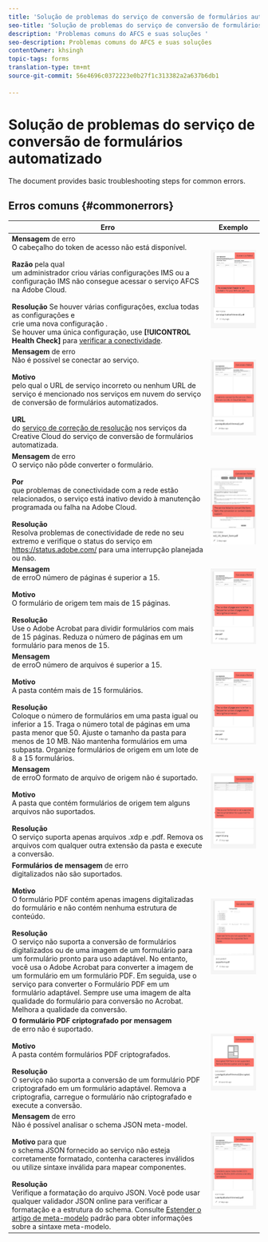 ```yaml
---
title: 'Solução de problemas do serviço de conversão de formulários automatizado '
seo-title: 'Solução de problemas do serviço de conversão de formulários automatizado (AFCS) '
description: 'Problemas comuns do AFCS e suas soluções '
seo-description: Problemas comuns do AFCS e suas soluções
contentOwner: khsingh
topic-tags: forms
translation-type: tm+mt
source-git-commit: 56e4696c0372223e0b27f1c313382a2a637b6db1

---
```



# Solução de problemas do serviço de conversão de formulários automatizado


<!--The article provides information on installation, configuration and administration issues that may arise in an Automated Forms Conversion Service production environment. --> The document  provides basic troubleshooting steps for common errors.

## Erros comuns {#commonerrors}

<!--
|Error|Example|
|--- |--- |
|**Error Message** <br> The access token header is not available. <br><br>**Reason** <br> An administrator has created multiple IMS configurations or IMS configuration is not able to reach AFCS service on Adobe Cloud. <br><br>**Resolution** <br> If there are multiple configurations, delete all the configurations and [create a new configuration](configure-service.md#obtainpubliccertificates). <br> If there is a single configuration, use **[!UICONTROL Health Check]** to [check connectivity](configure-service.md#createintegrationoption).|![The access token header is not available](assets/invalid-ims-configuration.png)|
|**Error Message** <br> Unable to connect to the service.  <br><br>**Reason** <br> Incorrect service URL or no service URL is mentioned in Automated Forms Conversion Service cloud services. <br><br>**Resolution** <br> Correct [Service URL](configure-service.md#configure-the-cloud-service) in Automated Forms Conversion Service Cloud services.|![Unable to connect to the service.](assets/wrong-endpoint-configured.png)|
|**Error Message** <br> The service failed to convert the form.  <br><br>**Reason** <br> Network connectivity issues at your end, the service is down due to scheduled maintenance, or outage on Adobe Cloud. <br><br>**Resolution** <br> Resolve network connectivity issues at your end and check the status of the service on https://status.adobe.com/ for a planned or unplanned outage.|![Unable to connect to the service.](assets/service-failure.png)|
|**Error Message** <br> The number of pages is more than 15.  <br><br>**Reason** <br> The source form is more than 15 pages long.  <br><br>**Resolution** <br> Use Adobe Acrobat to split forms with more than 15 pages. Bring the number of pages in a form to less than 15. |![Unable to connect to the service.](assets/number-of-pages.png)|
|**Error Message** <br> The number of files is more than 15.  <br><br>**Reason** <br>  The folder contains more than 15 forms. <br><br>**Resolution** <br> Bring the number of forms in a folder to less than or equal to 15. Bring the total number of pages in a folder less than 50. Bring the size of the folder to less than 10 MB. Do not keep forms in a sub-folder. Organize source forms into a batch of 8-15 forms. |![Unable to connect to the service.](assets/number-of-pages.png)|
|**Error Message** <br> The source file format is not supported.  <br><br>**Reason** <br> The folder containing source forms have some unsupported files. <br><br>**Resolution** <br> The service supports only .xdp and .pdf files. Remove files with any other extension from the folder and run the conversion. |![Unable to connect to the service.](assets/unsupported-file-formats.png)|
|**Error Message** <br> Scanned forms are not supported.  <br><br>**Reason** <br> The PDF form contains only scanned images of the form and contains no content structure. <br><br>**Resolution** <br> The service does not support converting scanned forms or an image of a form to an adaptive out-of-the-box. However, you use Adobe Acrobat to convert the image of a form to a PDF Form. Then, use the service to convert the PDF Form to an adaptive form. Always use a high-quality image of the form for conversion in Acrobat. It improves the quality of the conversion. |![Unable to connect to the service.](assets/scanned-forms-error.png)|
|**Error Message** <br> Encrypted PDF form is not supported.  <br><br>**Reason** <br> The folder contains encrypted PDF forms. <br><br>**Resolution** <br> The service does not support converting an encrypted PDF form to an adaptive form. Remove the encryption, upload the non-encrypted form, and run the conversion. |![Unable to connect to the service.](assets/secured-pdf-form.png)|
|**Error Message** <br> Unable to parse meta-model JSON schema.  <br><br>**Reason** <br> The JSON schema supplied to the service is not properly formatted, contains invalid characters, or uses invalid syntax to map components.  <br><br>**Resolution** <br> Check the formatting of the JSON file. You can use any online JSON validator to check the formatting and structure of the schema. See, [Extend the default meta-model](extending-the-default-meta-model.md) article for information on meta-model syntax. |![Unable to connect to the service.](assets/invalid-meta-model-schema.png)| -->

<table>
<thead>
<tr>
<th>Erro</th>
<th>Exemplo</th>
</tr>
</thead>
<tbody>
<tr>
<td><strong>Mensagem</strong> de erro <br> O cabeçalho do token de acesso não está disponível. <br><br><strong>Razão</strong> pela qual <br> um administrador criou várias configurações IMS ou a configuração IMS não consegue acessar o serviço AFCS na Adobe Cloud. <br><br><strong>Resolução</strong> Se houver várias configurações, exclua todas as configurações e <br> crie uma nova configuração <a href="configure-service.md#obtainpubliccertificates"></a>. <br> Se houver uma única configuração, use <strong>[!UICONTROL Health Check]</strong> para <a href="configure-service.md#createintegrationoption">verificar a conectividade</a>.</td>
<td><img alt="O cabeçalho do token de acesso não está disponível" src="assets/invalid-ims-configuration.png" /></td>
</tr>
<tr>
<td><strong>Mensagem</strong> de erro <br> Não é possível se conectar ao serviço.  <br><br><strong>Motivo</strong> <br> pelo qual o URL de serviço incorreto ou nenhum URL de serviço é mencionado nos serviços em nuvem do serviço de conversão de formulários automatizados. <br><br><strong>URL</strong> <br> do <a href="configure-service.md#configure-the-cloud-service">serviço de correção de resolução</a> nos serviços da Creative Cloud do serviço de conversão de formulários automatizada.</td>
<td><img alt="Não é possível ligar ao serviço." src="assets/wrong-endpoint-configured.png" /></td>
</tr>
<tr>
<td><strong>Mensagem</strong> de erro <br> O serviço não pôde converter o formulário.  <br><br><strong>Por</strong> <br> que problemas de conectividade com a rede estão relacionados, o serviço está inativo devido à manutenção programada ou falha na Adobe Cloud. <br><br><strong>Resolução</strong> <br> Resolva problemas de conectividade de rede no seu extremo e verifique o status do serviço em <a href="https://status.adobe.com/">https://status.adobe.com/</a> para uma interrupção planejada ou não.</td>
<td><img alt="O serviço não pôde converter o formulário." src="assets/service-failure.png" /></td>
</tr>
<tr>
<td><strong>Mensagem</strong> <br> de erroO número de páginas é superior a 15.  <br><br><strong>Motivo</strong><br> O formulário de origem tem mais de 15 páginas.  <br><br><strong>Resolução</strong> <br> Use o Adobe Acrobat para dividir formulários com mais de 15 páginas. Reduza o número de páginas em um formulário para menos de 15.</td>
<td><img alt="O número de páginas é superior a 15." src="assets/number-of-pages.png" /></td>
</tr>
<tr>
<td><strong>Mensagem</strong> <br> de erroO número de arquivos é superior a 15.  <br><br><strong>Motivo</strong><br> A pasta contém mais de 15 formulários. <br><br><strong>Resolução</strong><br> Coloque o número de formulários em uma pasta igual ou inferior a 15. Traga o número total de páginas em uma pasta menor que 50. Ajuste o tamanho da pasta para menos de 10 MB. Não mantenha formulários em uma subpasta. Organize formulários de origem em um lote de 8 a 15 formulários.</td>
<td><img alt="O número de arquivos é superior a 15." src="assets/number-of-pages.png" /></td>
</tr>
<tr>
<td><strong>Mensagem</strong> <br> de erroO formato de arquivo de origem não é suportado.  <br><br><strong>Motivo</strong> <br> A pasta que contém formulários de origem tem alguns arquivos não suportados. <br><br><strong>Resolução</strong> <br> O serviço suporta apenas arquivos .xdp e .pdf. Remova os arquivos com qualquer outra extensão da pasta e execute a conversão.</td>
<td><img alt="O formato de arquivo de origem não é suportado." src="assets/unsupported-file-formats.png" /></td>
</tr>
<tr>
<td><strong>Formulários de mensagem</strong> de erro <br> digitalizados não são suportados.  <br><br><strong>Motivo</strong> <br> O formulário PDF contém apenas imagens digitalizadas do formulário e não contém nenhuma estrutura de conteúdo. <br><br><strong>Resolução</strong> <br> O serviço não suporta a conversão de formulários digitalizados ou de uma imagem de um formulário para um formulário pronto para uso adaptável. No entanto, você usa o Adobe Acrobat para converter a imagem de um formulário em um formulário PDF. Em seguida, use o serviço para converter o Formulário PDF em um formulário adaptável. Sempre use uma imagem de alta qualidade do formulário para conversão no Acrobat. Melhora a qualidade da conversão.</td>
<td><img alt="Formulários digitalizados não são suportados." src="assets/scanned-forms-error.png" /></td>
</tr>
<tr>
<td><strong>O formulário PDF criptografado por mensagem</strong> <br> de erro não é suportado.  <br><br><strong>Motivo</strong><br> A pasta contém formulários PDF criptografados. <br><br><strong>Resolução</strong> <br> O serviço não suporta a conversão de um formulário PDF criptografado em um formulário adaptável. Remova a criptografia, carregue o formulário não criptografado e execute a conversão.</td>
<td><img alt="O formulário PDF criptografado não é suportado." src="assets/secured-pdf-form.png" /></td>
</tr>
<tr>
<td><strong>Mensagem</strong> de erro <br> Não é possível analisar o schema JSON meta-model.  <br><br><strong>Motivo</strong> para que <br> o schema JSON fornecido ao serviço não esteja corretamente formatado, contenha caracteres inválidos ou utilize sintaxe inválida para mapear componentes.  <br><br><strong>Resolução</strong><br> Verifique a formatação do arquivo JSON. Você pode usar qualquer validador JSON online para verificar a formatação e a estrutura do schema. Consulte <a href="extending-the-default-meta-model.md">Estender o artigo de meta-modelo</a> padrão para obter informações sobre a sintaxe meta-modelo.</td>
<td><img alt="Não é possível analisar o schema JSON meta-model" src="assets/invalid-meta-model-schema.png" /></td>
</tr>
</tbody>
</table>
